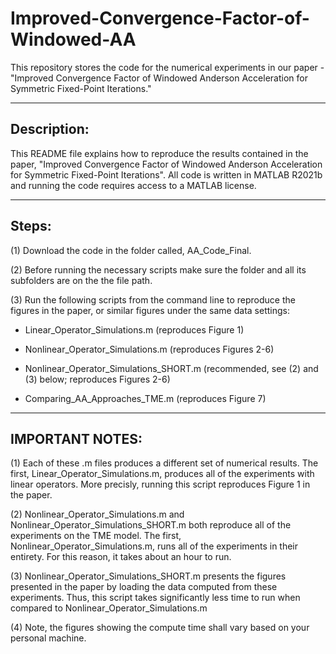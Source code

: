 # Improved-Convergence-Factor-of-Windowed-AA
This repository stores the code for the numerical experiments in our paper - "Improved Convergence Factor of Windowed Anderson Acceleration for Symmetric Fixed-Point Iterations." 


-------------
Description: 
-------------
This README file explains how to reproduce the results contained in the paper, "Improved Convergence Factor of Windowed Anderson Acceleration
for Symmetric Fixed-Point Iterations". All code is written in MATLAB R2021b and running the code requires access to a MATLAB license. 

-------
Steps:
-------
(1) Download the code in the folder called, AA_Code_Final. 

(2) Before running the necessary scripts make sure the folder and all its subfolders are on the the file path. 

(3) Run the following scripts from the command line to reproduce the figures in the paper, or similar figures under the same data settings: 
	
 * Linear_Operator_Simulations.m  (reproduces Figure 1) 
	
 * Nonlinear_Operator_Simulations.m  (reproduces Figures 2-6) 
	
 * Nonlinear_Operator_Simulations_SHORT.m  (recommended, see (2) and (3) below; reproduces Figures 2-6)

 * Comparing_AA_Approaches_TME.m (reproduces Figure 7)

-----------------	
IMPORTANT NOTES:
-----------------	
(1) Each of these .m files produces a different set of numerical results. The first, Linear_Operator_Simulations.m, produces all of the experiments with linear operators. 
More precisly, running this script reproduces Figure 1 in the paper. 

(2) Nonlinear_Operator_Simulations.m and Nonlinear_Operator_Simulations_SHORT.m  both reproduce all of the experiments on the TME model. 
The first, Nonlinear_Operator_Simulations.m, runs all of the experiments in their entirety. For this reason, it takes about an hour to run.

(3) Nonlinear_Operator_Simulations_SHORT.m presents the figures presented in the paper by loading the data computed from these experiments. 
Thus, this script takes significantly less time to run when compared to Nonlinear_Operator_Simulations.m

(4) Note, the figures showing the compute time shall vary based on your personal machine. 
